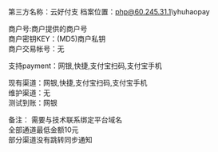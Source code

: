 第三方名称：云好付支 
档案位置：php@60.245.31.1\yhuhaopay
 
商户号:商户提供的商户号  
商户密钥KEY：(MD5)商户私钥  
商户交易帐号：无  
 
支持payment：网银,快捷,支付宝扫码,支付宝手机
 
现有渠道：网银,快捷,支付宝扫码,支付宝手机  
维护渠道：无  
测试到账：网银  
 
备注：
需要与技术联系绑定平台域名  
全部通道最低金额10元  
部分渠道没有跳转同步通知  

